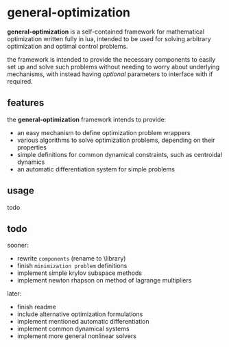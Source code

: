 # general-optimization

**general-optimization** is a self-contained framework for mathematical optimization written fully in lua, intended to be used for solving arbitrary optimization and optimal control problems.

the framework is intended to provide the necessary components to easily set up and solve such problems without needing to worry about underlying mechanisms, with instead having *optional* parameters to interface with if required.


## features

the **general-optimization** framework intends to provide:

- an easy mechanism to define optimization problem wrappers
- various algorithms to solve optimization problems, depending on their properties
- simple definitions for common dynamical constraints, such as centroidal dynamics
- an automatic differentiation system for simple problems


## usage

todo


## todo

sooner:

- rewrite `components` (rename to \library)
- finish `minimization problem` definitions
- implement simple krylov subspace methods
- implement newton rhapson on method of lagrange multipliers

later:

- finish readme
- include alternative optimization formulations
- implement mentioned automatic differentiation
- implement common dynamical systems
- implement more general nonlinear solvers